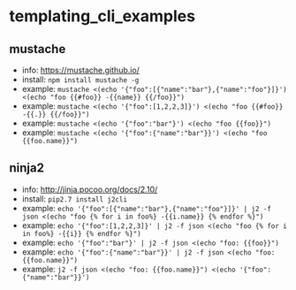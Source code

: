 # templating_cli_examples

## mustache
* info: <https://mustache.github.io/>
* install: `npm install mustache -g`
* example: `mustache <(echo '{"foo":[{"name":"bar"},{"name":"foo"}]}') <(echo "foo {{#foo}} -{{name}} {{/foo}}")`
* example: `mustache <(echo '{"foo":[1,2,2,3]}') <(echo "foo {{#foo}} -{{.}} {{/foo}}")`
* example: `mustache <(echo '{"foo":"bar"}') <(echo "foo {{foo}}")`
* example: `mustache <(echo '{"foo":{"name":"bar"}}') <(echo "foo {{foo.name}}")`

## ninja2
* info: <http://jinja.pocoo.org/docs/2.10/>
* install: `pip2.7 install j2cli`
* example: `echo '{"foo":[{"name":"bar"},{"name":"foo"}]}' | j2 -f json <(echo "foo {% for i in foo%} -{{i.name}} {% endfor %}")`
* example: `echo '{"foo":[1,2,2,3]}' | j2 -f json <(echo "foo {% for i in foo%} -{{i}} {% endfor %}")`
* example: `echo '{"foo":"bar"}' | j2 -f json <(echo "foo: {{foo}}")`
* example: `echo '{"foo":{"name":"bar"}}' | j2 -f json <(echo "foo: {{foo.name}}")`
* example: `j2 -f json <(echo "foo: {{foo.name}}") <(echo '{"foo":{"name":"bar"}}')`




